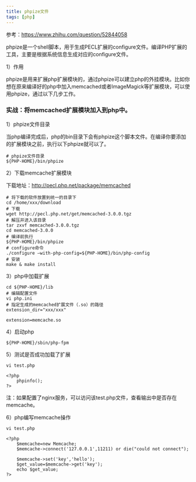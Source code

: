 ```yaml
---
title: phpize文件
tags: [php]
---
```


参考：https://www.zhihu.com/question/52844058

phpize是一个shell脚本，用于生成PECL扩展的configure文件。编译PHP扩展的工具，主要是根据系统信息生成对应的configure文件。

1）作用

phpize是用来扩展php扩展模块的，通过phpize可以建立php的外挂模块。比如你想在原来编译好的php中加入memcached或者ImageMagick等扩展模块，可以使用phpize，通过以下几步工作。

### 实战：将memcached扩展模块加入到php中。

1）phpize文件目录

当php编译完成后，php的bin目录下会有phpize这个脚本文件。在编译你要添加的扩展模块之前，执行以下phpize就可以了。

```
# phpize文件目录
${PHP-HOME}/bin/phpize
```

2）下载memcache扩展模块

下载地址：http://pecl.php.net/package/memcached

```
# 将下载的软件放置到统一的目录下
cd /home/xxx/download
# 下载
wget http://pecl.php.net/get/memcached-3.0.0.tgz
# 解压并进入该目录
tar zxvf memcached-3.0.0.tgz
cd memcached-3.0.0
# 编译前执行
${PHP-HOME}/bin/phpize
# configure命令
./configure –with-php-config=${PHP-HOME}/bin/php-config
# 安装
make & make install
```

3）php中加载扩展

```
cd ${PHP-HOME}/lib
# 编辑配置文件
vi php.ini
# 指定生成的memcached扩展文件（.so）的路径
extension_dir="xxx/xxx"

extension=memcache.so
```

4）启动php

```
${PHP-HOME}/sbin/php-fpm
```

5）测试是否成功加载了扩展

```
vi test.php

<?php
    phpinfo();
?>
```

注：如果配置了nginx服务，可以访问该test.php文件，查看输出中是否存在memcache。 

6）php编写memcache操作

```
vi test.php

<?php
    $memcache=new Memcache;
    $memcache->connect('127.0.0.1',11211) or die("could not connect");

    $memcache->set('key','hello');
    $get_value=$memcache->get('key');
    echo $get_value;
?>
```